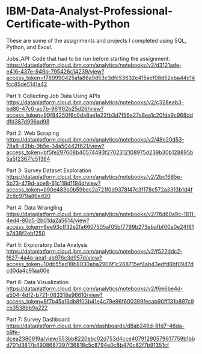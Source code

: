 # IBM-Data-Analyst-Professional-Certificate-with-Python
These are some of the assignments and projects I completed using SQL, Python, and Excel.

Jobs_API: Code that had to be run before starting the assignment.
https://dataplatform.cloud.ibm.com/analytics/notebooks/v2/d3121ade-e416-437e-949b-795426c14239/view?access_token=f789990425afa86a9d53c3dfc53632c415aef08d52eba44c14fcc85de5141a42

Part 1: Collecting Job Data Using APIs
https://dataplatform.cloud.ibm.com/analytics/notebooks/v2/c328eab3-bd80-47c0-ac7b-961f62b25d26/view?access_token=99f84250f6c0da8ae1e22fb3d7f56e27a8ea1c20fda9c968dddfd387d996ad98

Part 2: Web Scraping
https://dataplatform.cloud.ibm.com/analytics/notebooks/v2/48e20d53-78a8-42bb-9b5e-34a50442f621/view?access_token=bf5fe297608b40574493f2702312108975d239b30b128895b5a5f2367fc51364

Part 3: Survey Dataset Exploration
https://dataplatform.cloud.ibm.com/analytics/notebooks/v2/2bc1685e-5b73-479d-abe8-61c118d1194d/view?access_token=b90e483b0b59bec2a721f0d9378f47c3f178c572a3313b1d4f2c8c979a86ed20

Part 4: Data Wrangling
https://dataplatform.cloud.ibm.com/analytics/notebooks/v2/76d60a9c-1811-4ed4-80d5-2b01da2a5614/view?access_token=6ee93cff32e2fa6607505af05bf7799b273ebafbf00a0e24f61b7d38f2ebf250

Part 5: Exploratory Data Analysis
https://dataplatform.cloud.ibm.com/analytics/notebooks/v2/f522ddc2-f627-4a4a-aeaf-ab976c3d957d/view?access_token=10db55ad18b8030aba2906f1c268715ef4ab43edfd6bf0947dcd0da4c91aa00e

Part 6: Data Visualization
https://dataplatform.cloud.ibm.com/analytics/notebooks/v2/f6e6be4d-e504-4df2-b721-083318e96610/view?access_token=8f7b45a16db8f03b41e4c79e96f600399fecab90ff131b897c9cb3538bb9a222

Part 7: Survey Dashboard
https://dataplatform.cloud.ibm.com/dashboards/d8ab249d-81d7-46da-b9fe-dcea2380919a/view/553bb8220ebc02d753d4cce40791290579617759b1bbd701d3817b4908687397f36816c5c8794e0c8b470c62f7b91351cf
